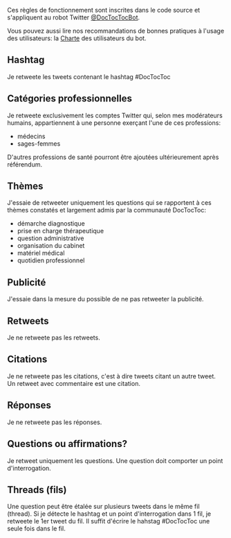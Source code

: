 Ces règles de fonctionnement sont inscrites dans le code source et s'appliquent au robot Twitter [@DocTocTocBot](https://twitter.com/doctoctocbot).

Vous pouvez aussi lire nos recommandations de bonnes pratiques à l'usage des utilisateurs: la [Charte](/guidelines) des utilisateurs du bot.

## Hashtag
Je retweete les tweets contenant le hashtag #DocTocToc

## Catégories professionnelles

Je retweete exclusivement les comptes Twitter qui, selon mes modérateurs humains, appartiennent à une personne exerçant l'une de ces professions:

  * médecins
  * sages-femmes

D'autres professions de santé pourront être ajoutées ultérieurement après référendum.

## Thèmes
J'essaie de retweeter uniquement les questions qui se rapportent à ces thèmes constatés et largement admis par la communauté DocTocToc:

   * démarche diagnostique
   * prise en charge thérapeutique
   * question administrative
   * organisation du cabinet
   * matériel médical
   * quotidien professionnel

## Publicité
J'essaie dans la mesure du possible de ne pas retweeter la publicité.

## Retweets
Je ne retweete pas les retweets.

## Citations
Je ne retweete pas les citations, c'est à dire tweets citant un autre tweet. Un retweet avec commentaire est une citation.

## Réponses
Je ne retweete pas les réponses.

## Questions ou affirmations?
Je retweet uniquement les questions. Une question doit comporter un point d'interrogation. 

## Threads (fils)
Une question peut être étalée sur plusieurs tweets dans le même fil (thread). Si je détecte le hashtag et un point d'interrogation dans 1 fil, je retweete le 1er tweet du fil. Il suffit d'écrire le hahstag #DocTocToc une seule fois dans le fil.